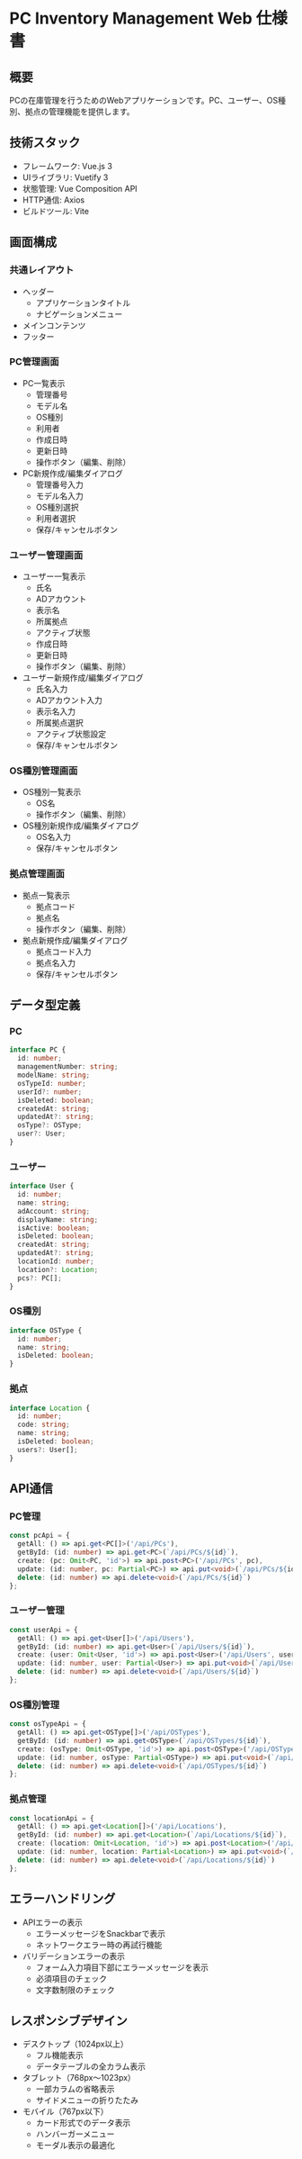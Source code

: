 # PC Inventory Management Web 仕様書

## 概要
PCの在庫管理を行うためのWebアプリケーションです。PC、ユーザー、OS種別、拠点の管理機能を提供します。

## 技術スタック
- フレームワーク: Vue.js 3
- UIライブラリ: Vuetify 3
- 状態管理: Vue Composition API
- HTTP通信: Axios
- ビルドツール: Vite

## 画面構成

### 共通レイアウト
- ヘッダー
  - アプリケーションタイトル
  - ナビゲーションメニュー
- メインコンテンツ
- フッター

### PC管理画面
- PC一覧表示
  - 管理番号
  - モデル名
  - OS種別
  - 利用者
  - 作成日時
  - 更新日時
  - 操作ボタン（編集、削除）
- PC新規作成/編集ダイアログ
  - 管理番号入力
  - モデル名入力
  - OS種別選択
  - 利用者選択
  - 保存/キャンセルボタン

### ユーザー管理画面
- ユーザー一覧表示
  - 氏名
  - ADアカウント
  - 表示名
  - 所属拠点
  - アクティブ状態
  - 作成日時
  - 更新日時
  - 操作ボタン（編集、削除）
- ユーザー新規作成/編集ダイアログ
  - 氏名入力
  - ADアカウント入力
  - 表示名入力
  - 所属拠点選択
  - アクティブ状態設定
  - 保存/キャンセルボタン

### OS種別管理画面
- OS種別一覧表示
  - OS名
  - 操作ボタン（編集、削除）
- OS種別新規作成/編集ダイアログ
  - OS名入力
  - 保存/キャンセルボタン

### 拠点管理画面
- 拠点一覧表示
  - 拠点コード
  - 拠点名
  - 操作ボタン（編集、削除）
- 拠点新規作成/編集ダイアログ
  - 拠点コード入力
  - 拠点名入力
  - 保存/キャンセルボタン

## データ型定義

### PC
```typescript
interface PC {
  id: number;
  managementNumber: string;
  modelName: string;
  osTypeId: number;
  userId?: number;
  isDeleted: boolean;
  createdAt: string;
  updatedAt?: string;
  osType?: OSType;
  user?: User;
}
```

### ユーザー
```typescript
interface User {
  id: number;
  name: string;
  adAccount: string;
  displayName: string;
  isActive: boolean;
  isDeleted: boolean;
  createdAt: string;
  updatedAt?: string;
  locationId: number;
  location?: Location;
  pcs?: PC[];
}
```

### OS種別
```typescript
interface OSType {
  id: number;
  name: string;
  isDeleted: boolean;
}
```

### 拠点
```typescript
interface Location {
  id: number;
  code: string;
  name: string;
  isDeleted: boolean;
  users?: User[];
}
```

## API通信

### PC管理
```typescript
const pcApi = {
  getAll: () => api.get<PC[]>('/api/PCs'),
  getById: (id: number) => api.get<PC>(`/api/PCs/${id}`),
  create: (pc: Omit<PC, 'id'>) => api.post<PC>('/api/PCs', pc),
  update: (id: number, pc: Partial<PC>) => api.put<void>(`/api/PCs/${id}`, pc),
  delete: (id: number) => api.delete<void>(`/api/PCs/${id}`)
};
```

### ユーザー管理
```typescript
const userApi = {
  getAll: () => api.get<User[]>('/api/Users'),
  getById: (id: number) => api.get<User>(`/api/Users/${id}`),
  create: (user: Omit<User, 'id'>) => api.post<User>('/api/Users', user),
  update: (id: number, user: Partial<User>) => api.put<void>(`/api/Users/${id}`, user),
  delete: (id: number) => api.delete<void>(`/api/Users/${id}`)
};
```

### OS種別管理
```typescript
const osTypeApi = {
  getAll: () => api.get<OSType[]>('/api/OSTypes'),
  getById: (id: number) => api.get<OSType>(`/api/OSTypes/${id}`),
  create: (osType: Omit<OSType, 'id'>) => api.post<OSType>('/api/OSTypes', osType),
  update: (id: number, osType: Partial<OSType>) => api.put<void>(`/api/OSTypes/${id}`, osType),
  delete: (id: number) => api.delete<void>(`/api/OSTypes/${id}`)
};
```

### 拠点管理
```typescript
const locationApi = {
  getAll: () => api.get<Location[]>('/api/Locations'),
  getById: (id: number) => api.get<Location>(`/api/Locations/${id}`),
  create: (location: Omit<Location, 'id'>) => api.post<Location>('/api/Locations', location),
  update: (id: number, location: Partial<Location>) => api.put<void>(`/api/Locations/${id}`, location),
  delete: (id: number) => api.delete<void>(`/api/Locations/${id}`)
};
```

## エラーハンドリング
- APIエラーの表示
  - エラーメッセージをSnackbarで表示
  - ネットワークエラー時の再試行機能
- バリデーションエラーの表示
  - フォーム入力項目下部にエラーメッセージを表示
  - 必須項目のチェック
  - 文字数制限のチェック

## レスポンシブデザイン
- デスクトップ（1024px以上）
  - フル機能表示
  - データテーブルの全カラム表示
- タブレット（768px～1023px）
  - 一部カラムの省略表示
  - サイドメニューの折りたたみ
- モバイル（767px以下）
  - カード形式でのデータ表示
  - ハンバーガーメニュー
  - モーダル表示の最適化 
